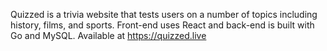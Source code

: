 Quizzed is a trivia website that tests users on a number of topics including history, films, and sports. Front-end uses React and back-end is built with Go and MySQL.
Available at https://quizzed.live

